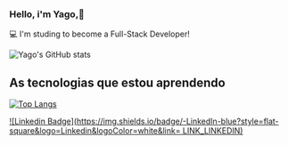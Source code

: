 ### Hello, i'm Yago,👋  
:computer: I'm studing to become a Full-Stack Developer!

![Yago's GitHub stats](https://github-readme-stats.vercel.app/api?username=yaguera&show_icons=true&theme=dracula)

## As tecnologias que estou aprendendo

[![Top Langs](https://github-readme-stats.vercel.app/api/top-langs/?username=yaguera)](https://github.com/yaguera/github-readme-stats)

[![Linkedin Badge](https://img.shields.io/badge/-LinkedIn-blue?style=flat-square&logo=Linkedin&logoColor=white&link= LINK_LINKEDIN)](https://www.linkedin.com/in/yago-gomes-9251a6213/)
